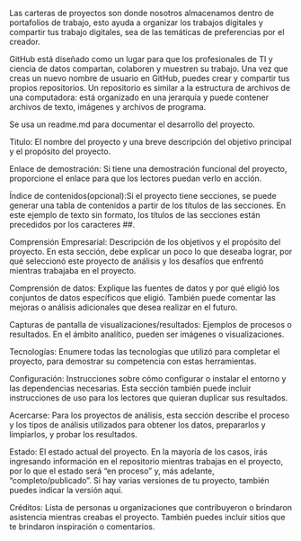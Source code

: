Las carteras de proyectos son donde nosotros almacenamos dentro de portafolios de trabajo, esto ayuda a organizar los trabajos digitales y compartir tus trabajo digitales, sea de las temáticas de preferencias por el creador.

GitHub está diseñado como un lugar para que los profesionales de TI y ciencia de datos compartan, colaboren y muestren su trabajo. Una vez que creas un nuevo nombre de usuario en GitHub, puedes crear y compartir tus propios repositorios. Un repositorio es similar a la estructura de archivos de una computadora: está organizado en una jerarquía y puede contener archivos de texto, imágenes y archivos de programa.

Se usa un readme.md para documentar el desarrollo del proyecto.

Titulo: El nombre del proyecto y una breve descripción del objetivo principal y el propósito del proyecto.

Enlace de demostración: Si tiene una demostración funcional del proyecto, proporcione el enlace para que los lectores puedan verlo en acción.

Índice de contenidos(opcional):Si el proyecto tiene secciones, se puede generar una tabla de contenidos a partir de los títulos de las secciones. En este ejemplo de texto sin formato, los títulos de las secciones están precedidos por los caracteres ##.

Comprensión Empresarial: Descripción de los objetivos y el propósito del proyecto. En esta sección, debe explicar un poco lo que deseaba lograr, por qué seleccionó este proyecto de análisis y los desafíos que enfrentó mientras trabajaba en el proyecto.

Comprensión de datos: Explique las fuentes de datos y por qué eligió los conjuntos de datos específicos que eligió. También puede comentar las mejoras o análisis adicionales que desea realizar en el futuro.

Capturas de pantalla de visualizaciones/resultados: Ejemplos de procesos o resultados. En el ámbito analítico, pueden ser imágenes o visualizaciones.

Tecnologías: Enumere todas las tecnologías que utilizó para completar el proyecto, para demostrar su competencia con estas herramientas.

Configuración: Instrucciones sobre cómo configurar o instalar el entorno y las dependencias necesarias. Esta sección también puede incluir instrucciones de uso para los lectores que quieran duplicar sus resultados.

Acercarse: Para los proyectos de análisis, esta sección describe el proceso y los tipos de análisis utilizados para obtener los datos, prepararlos y limpiarlos, y probar los resultados.

Estado: El estado actual del proyecto. En la mayoría de los casos, irás ingresando información en el repositorio mientras trabajas en el proyecto, por lo que el estado será “en proceso” y, más adelante, “completo/publicado”. Si hay varias versiones de tu proyecto, también puedes indicar la versión aquí.

Créditos: Lista de personas u organizaciones que contribuyeron o brindaron asistencia mientras creabas el proyecto. También puedes incluir sitios que te brindaron inspiración o comentarios.

